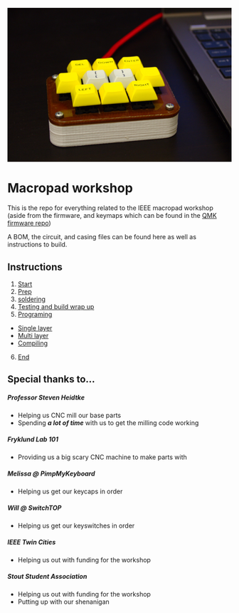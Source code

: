 ![Final Project](images/macropad.jpg)

# Macropad workshop

This is the repo for everything related to the IEEE macropad workshop (aside from the firmware, and keymaps which can be found in the [QMK firmware repo]())

A BOM, the circuit, and casing files can be found here as well as instructions to build.

## Instructions

1. [Start](start.md)
2. [Prep](prep.md)
3. [soldering](soldering.md)
4. [Testing and build wrap up](test-wrapup.md)
5. [Programing](programing.md)
  * [Single layer](single-layer.md)
  * [Multi layer](multi-layer.nd)
  * [Compiling](compiling.md)
6. [End](end.md)


## Special thanks to...

##### Professor Steven Heidtke
 + Helping us CNC mill our base parts
 + Spending ***a lot of time*** with us to get the milling code working

##### Fryklund Lab 101
 + Providing us a big scary CNC machine to make parts with

##### Melissa @ PimpMyKeyboard
 + Helping us get our keycaps in order

##### Will @ SwitchTOP
 + Helping us get our keyswitches in order

##### IEEE Twin Cities
 + Helping us out with funding for the workshop

##### Stout Student Association
 + Helping us out with funding for the workshop
 + Putting up with our shenanigan
